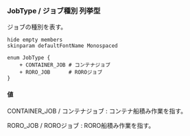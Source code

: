 ### JobType / ジョブ種別 列挙型

ジョブの種別を表す。

```plantuml
hide empty members
skinparam defaultFontName Monospaced

enum JobType {
    + CONTAINER_JOB # コンテナジョブ
    + RORO_JOB      # ROROジョブ
}
```

#### 値

CONTAINER_JOB / コンテナジョブ
: コンテナ船積み作業を指す。

RORO_JOB / ROROジョブ
: RORO船積み作業を指す。
